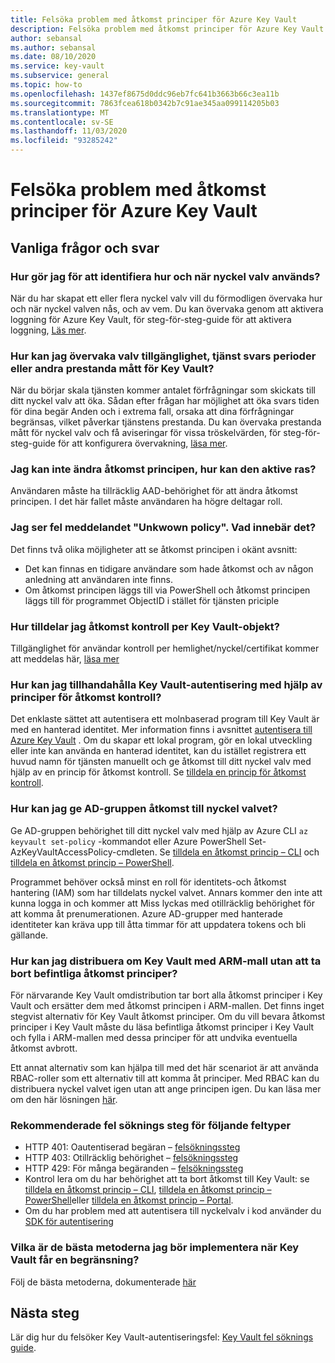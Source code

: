 ```yaml
---
title: Felsöka problem med åtkomst principer för Azure Key Vault
description: Felsöka problem med åtkomst principer för Azure Key Vault
author: sebansal
ms.author: sebansal
ms.date: 08/10/2020
ms.service: key-vault
ms.subservice: general
ms.topic: how-to
ms.openlocfilehash: 1437ef8675d0ddc96eb7fc641b3663b66c3ea11b
ms.sourcegitcommit: 7863fcea618b0342b7c91ae345aa099114205b03
ms.translationtype: MT
ms.contentlocale: sv-SE
ms.lasthandoff: 11/03/2020
ms.locfileid: "93285242"
---
```

# <a name="troubleshooting-azure-key-vault-access-policy-issues"></a>Felsöka problem med åtkomst principer för Azure Key Vault

## <a name="frequently-asked-questions"></a>Vanliga frågor och svar

### <a name="how-can-i-identify-how-and-when-key-vaults-are-accessed"></a>Hur gör jag för att identifiera hur och när nyckel valv används?

När du har skapat ett eller flera nyckel valv vill du förmodligen övervaka hur och när nyckel valven nås, och av vem. Du kan övervaka genom att aktivera loggning för Azure Key Vault, för steg-för-steg-guide för att aktivera loggning, [Läs mer](./logging.md).

### <a name="how-can-i-monitor-vault-availability-service-latency-periods-or-other-performance-metrics-for-key-vault"></a>Hur kan jag övervaka valv tillgänglighet, tjänst svars perioder eller andra prestanda mått för Key Vault?

När du börjar skala tjänsten kommer antalet förfrågningar som skickats till ditt nyckel valv att öka. Sådan efter frågan har möjlighet att öka svars tiden för dina begär Anden och i extrema fall, orsaka att dina förfrågningar begränsas, vilket påverkar tjänstens prestanda. Du kan övervaka prestanda mått för nyckel valv och få aviseringar för vissa tröskelvärden, för steg-för-steg-guide för att konfigurera övervakning, [läsa mer](./alert.md).

### <a name="i-am-not-able-to-modify-access-policy-how-can-it-be-enabled"></a>Jag kan inte ändra åtkomst principen, hur kan den aktive ras?
Användaren måste ha tillräcklig AAD-behörighet för att ändra åtkomst principen. I det här fallet måste användaren ha högre deltagar roll.

### <a name="i-am-seeing-unkwown-policy-error-what-does-that-mean"></a>Jag ser fel meddelandet "Unkwown policy". Vad innebär det?
Det finns två olika möjligheter att se åtkomst principen i okänt avsnitt:
* Det kan finnas en tidigare användare som hade åtkomst och av någon anledning att användaren inte finns.
* Om åtkomst principen läggs till via PowerShell och åtkomst principen läggs till för programmet ObjectID i stället för tjänsten priciple

### <a name="how-can-i-assign-access-control-per-key-vault-object"></a>Hur tilldelar jag åtkomst kontroll per Key Vault-objekt? 

Tillgänglighet för användar kontroll per hemlighet/nyckel/certifikat kommer att meddelas här, [läsa mer](https://feedback.azure.com/forums/906355-azure-key-vault/suggestions/32213176-per-secret-key-certificate-access-control)

### <a name="how-can-i-provide-key-vault-authenticate-using-access-control-policy"></a>Hur kan jag tillhandahålla Key Vault-autentisering med hjälp av principer för åtkomst kontroll?

Det enklaste sättet att autentisera ett molnbaserad program till Key Vault är med en hanterad identitet. Mer information finns i avsnittet [autentisera till Azure Key Vault](authentication.md) .
Om du skapar ett lokal program, gör en lokal utveckling eller inte kan använda en hanterad identitet, kan du istället registrera ett huvud namn för tjänsten manuellt och ge åtkomst till ditt nyckel valv med hjälp av en princip för åtkomst kontroll. Se [tilldela en princip för åtkomst kontroll](assign-access-policy-portal.md).

### <a name="how-can-i-give-the-ad-group-access-to-the-key-vault"></a>Hur kan jag ge AD-gruppen åtkomst till nyckel valvet?

Ge AD-gruppen behörighet till ditt nyckel valv med hjälp av Azure CLI `az keyvault set-policy` -kommandot eller Azure PowerShell Set-AzKeyVaultAccessPolicy-cmdleten. Se [tilldela en åtkomst princip – CLI](assign-access-policy-cli.md) och [tilldela en åtkomst princip – PowerShell](assign-access-policy-powershell.md).

Programmet behöver också minst en roll för identitets-och åtkomst hantering (IAM) som har tilldelats nyckel valvet. Annars kommer den inte att kunna logga in och kommer att Miss lyckas med otillräcklig behörighet för att komma åt prenumerationen. Azure AD-grupper med hanterade identiteter kan kräva upp till åtta timmar för att uppdatera tokens och bli gällande.

### <a name="how-can-i-redeploy-key-vault-with-arm-template-without-deleting-existing-access-policies"></a>Hur kan jag distribuera om Key Vault med ARM-mall utan att ta bort befintliga åtkomst principer?

För närvarande Key Vault omdistribution tar bort alla åtkomst principer i Key Vault och ersätter dem med åtkomst principen i ARM-mallen. Det finns inget stegvist alternativ för Key Vault åtkomst principer. Om du vill bevara åtkomst principer i Key Vault måste du läsa befintliga åtkomst principer i Key Vault och fylla i ARM-mallen med dessa principer för att undvika eventuella åtkomst avbrott.

Ett annat alternativ som kan hjälpa till med det här scenariot är att använda RBAC-roller som ett alternativ till att komma åt principer. Med RBAC kan du distribuera nyckel valvet igen utan att ange principen igen. Du kan läsa mer om den här lösningen [här](./rbac-guide.md).

### <a name="recommended-troubleshooting-steps-for-following-error-types"></a>Rekommenderade fel söknings steg för följande feltyper

* HTTP 401: Oautentiserad begäran – [felsökningssteg](rest-error-codes.md#http-401-unauthenticated-request)
* HTTP 403: Otillräcklig behörighet – [felsökningssteg](rest-error-codes.md#http-403-insufficient-permissions)
* HTTP 429: För många begäranden – [felsökningssteg](rest-error-codes.md#http-429-too-many-requests)
* Kontrol lera om du har behörighet att ta bort åtkomst till Key Vault: se [tilldela en åtkomst princip – CLI](assign-access-policy-cli.md), [tilldela en åtkomst princip – PowerShell](assign-access-policy-powershell.md)eller [tilldela en åtkomst princip – Portal](assign-access-policy-portal.md).
* Om du har problem med att autentisera till nyckelvalv i kod använder du [SDK för autentisering](https://azure.github.io/azure-sdk/posts/2020-02-25/defaultazurecredentials.html)

### <a name="what-are-the-best-practices-i-should-implement-when-key-vault-is-getting-throttled"></a>Vilka är de bästa metoderna jag bör implementera när Key Vault får en begränsning?
Följ de bästa metoderna, dokumenterade [här](overview-throttling.md#how-to-throttle-your-app-in-response-to-service-limits)

## <a name="next-steps"></a>Nästa steg

Lär dig hur du felsöker Key Vault-autentiseringsfel: [Key Vault fel söknings guide](rest-error-codes.md).